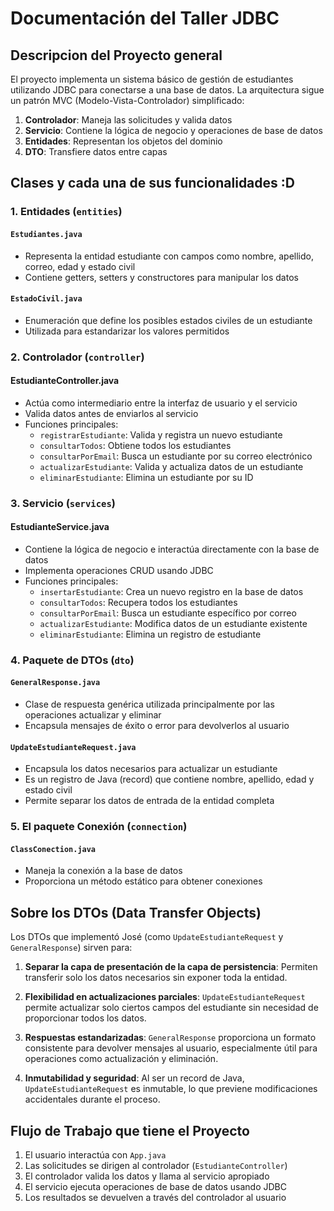 # Documentación del Taller JDBC

## Descripcion del Proyecto general

El proyecto implementa un sistema básico de gestión de estudiantes utilizando JDBC para conectarse a una base de datos. La arquitectura sigue un patrón MVC (Modelo-Vista-Controlador) simplificado:

1. **Controlador**: Maneja las solicitudes y valida datos
2. **Servicio**: Contiene la lógica de negocio y operaciones de base de datos
3. **Entidades**: Representan los objetos del dominio
4. **DTO**: Transfiere datos entre capas

## Clases y cada una de sus funcionalidades :D

### 1. Entidades (`entities`)

#### `Estudiantes.java`
- Representa la entidad estudiante con campos como nombre, apellido, correo, edad y estado civil
- Contiene getters, setters y constructores para manipular los datos

#### `EstadoCivil.java`
- Enumeración que define los posibles estados civiles de un estudiante
- Utilizada para estandarizar los valores permitidos

### 2. Controlador (`controller`)

#### EstudianteController.java
- Actúa como intermediario entre la interfaz de usuario y el servicio
- Valida datos antes de enviarlos al servicio
- Funciones principales:
  - `registrarEstudiante`: Valida y registra un nuevo estudiante
  - `consultarTodos`: Obtiene todos los estudiantes
  - `consultarPorEmail`: Busca un estudiante por su correo electrónico
  - `actualizarEstudiante`: Valida y actualiza datos de un estudiante
  - `eliminarEstudiante`: Elimina un estudiante por su ID

### 3. Servicio (`services`)

#### EstudianteService.java
- Contiene la lógica de negocio e interactúa directamente con la base de datos
- Implementa operaciones CRUD usando JDBC
- Funciones principales:
  - `insertarEstudiante`: Crea un nuevo registro en la base de datos
  - `consultarTodos`: Recupera todos los estudiantes
  - `consultarPorEmail`: Busca un estudiante específico por correo
  - `actualizarEstudiante`: Modifica datos de un estudiante existente
  - `eliminarEstudiante`: Elimina un registro de estudiante

### 4. Paquete de DTOs (`dto`)

#### `GeneralResponse.java`
- Clase de respuesta genérica utilizada principalmente por las operaciones actualizar y eliminar
- Encapsula mensajes de éxito o error para devolverlos al usuario

#### `UpdateEstudianteRequest.java`
- Encapsula los datos necesarios para actualizar un estudiante
- Es un registro de Java (record) que contiene nombre, apellido, edad y estado civil
- Permite separar los datos de entrada de la entidad completa

### 5. El paquete Conexión (`connection`)

#### `ClassConection.java`
- Maneja la conexión a la base de datos
- Proporciona un método estático para obtener conexiones

## Sobre los DTOs (Data Transfer Objects)

Los DTOs que implementó José (como `UpdateEstudianteRequest` y `GeneralResponse`) sirven para:

1. **Separar la capa de presentación de la capa de persistencia**: Permiten transferir solo los datos necesarios sin exponer toda la entidad.

2. **Flexibilidad en actualizaciones parciales**: `UpdateEstudianteRequest` permite actualizar solo ciertos campos del estudiante sin necesidad de proporcionar todos los datos.

3. **Respuestas estandarizadas**: `GeneralResponse` proporciona un formato consistente para devolver mensajes al usuario, especialmente útil para operaciones como actualización y eliminación.

4. **Inmutabilidad y seguridad**: Al ser un record de Java, `UpdateEstudianteRequest` es inmutable, lo que previene modificaciones accidentales durante el proceso.

## Flujo de Trabajo que tiene el Proyecto

1. El usuario interactúa con `App.java`
2. Las solicitudes se dirigen al controlador (`EstudianteController`)
3. El controlador valida los datos y llama al servicio apropiado
4. El servicio ejecuta operaciones de base de datos usando JDBC
5. Los resultados se devuelven a través del controlador al usuario

